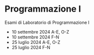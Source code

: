# Programmazione I
Esami di Laboratorio di Programmazione I

<ul>
  <li>10 settembre 2024 A-E, O-Z</li>
  <li>10 settembre 2024 F-N</li>
  <li>25 luglio 2024 A-E, O-Z</li>
  <li>25 luglio 2024 F-N</li>
</ul>
